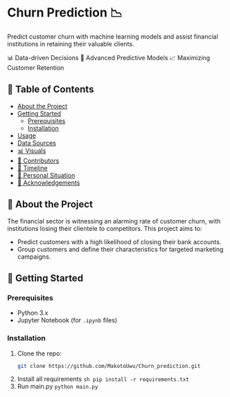 # Churn Prediction 📉

Predict customer churn with machine learning models and assist financial institutions in retaining their valuable clients.

📊 Data-driven Decisions
🤖 Advanced Predictive Models
📈 Maximizing Customer Retention

## 📌 Table of Contents

- [About the Project](#about-the-project)
- [Getting Started](#getting-started)
  - [Prerequisites](#prerequisites)
  - [Installation](#installation)
- [Usage](#usage)
- [Data Sources](#data-sources)
- [📊 Visuals](#visuals)
- [🤝 Contributors](#contributors)
- [📅 Timeline](#timeline)
- [📝 Personal Situation](#personal-situation)
- [🙏 Acknowledgements](#acknowledgements)

## 📜 About the Project

The financial sector is witnessing an alarming rate of customer churn, with institutions losing their clientele to competitors. This project aims to:

- Predict customers with a high likelihood of closing their bank accounts.
- Group customers and define their characteristics for targeted marketing campaigns.

## 🚀 Getting Started

### Prerequisites

- Python 3.x
- Jupyter Notebook (for `.ipynb` files)

### Installation

1. Clone the repo:
   ```sh
   git clone https://github.com/MakotoUwu/Churn_prediction.git
   ```
2. Install all requirements
			```sh
			pip install -r requirements.txt
			```
3. Run main.py
			```
			python main.py
			```

